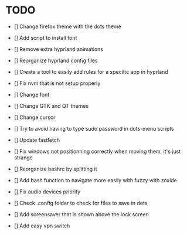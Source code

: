 # TODO

- [] Change firefox theme with the dots theme
- [] Add script to install font

- [] Remove extra hyprland animations

- [] Reorganize hyprland config files
- [] Create a tool to easily add rules for a specific app in hyprland

- [] Fix nvm that is not setup properly

- [] Change font
- [] Change GTK and QT themes
- [] Change cursor

- [] Try to avoid having to type sudo password in dots-menu scripts
- [] Update fastfetch

- [] Fix windows not positionning correctly when moving them, it's just strange

- [] Reorganize bashrc by splitting it
- [] Add bash function to navigate more easily with fuzzy with zoxide

- [] Fix audio devices priority

- [] Check .config folder to check for files to save in dots

- [] Add screensaver that is shown above the lock screen

- [] Add easy vpn switch
